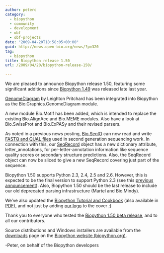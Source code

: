 ```yaml
---
author: peterc
category:
  - biopython
  - community
  - development
  - obf
  - obf-projects
date: "2009-04-20T18:58:05+00:00"
guid: http://news.open-bio.org/news/?p=320
tag:
  - biopython
title: Biopython release 1.50
url: /2009/04/20/biopython-release-150/

---
```

We are pleased to announce Biopython release 1.50, featuring some significant additions since [Biopython 1.49](http://news.open-bio.org/news/2008/09/biopython-release-148/) was released late last year.

[GenomeDiagram](http://bioinf.scri.ac.uk/lp/programs.php#genomediagram) by Leighton Pritchard has been integrated into Biopython as the Bio.Graphics.GenomeDiagram module.

A new module Bio.Motif has been added, which is intended to replace the existing Bio.AlignAce and Bio.MEME modules. Also have a look at Bio.SwissProt and Bio.ExPASy and their revised parsers.

As noted in a previous news posting, [Bio.SeqIO](http://biopython.org/wiki/SeqIO) can now read and write [FASTQ and QUAL files](http://news.open-bio.org/news/2009/03/biopython-next-gen-sequencing/) used in second generation sequencing work. In connection with this, our [SeqRecord](http://biopython.org/wiki/SeqRecord) object has a new dictionary attribute, letter\_annotations, for per-letter-annotation information like sequence quality scores or secondary structure predictions. Also, the SeqRecord object can now be sliced to give a new SeqRecord covering just part of the sequence.

Biopython 1.50 supports Python 2.3, 2.4, 2.5 and 2.6. However, this is expected to be the final version to support Python 2.3 (see this [previous announcement](http://news.open-bio.org/news/2009/04/2008/11/biopython-and-python-26-and-python-23/)). Also, Biopython 1.50 should be the last release to include our old deprecated parsing infrastructure (Martel and Bio.Mindy).

We’ve also updated the [Biopython Tutorial and Cookbook](http://biopython.org/DIST/docs/tutorial/Tutorial.html "Biopython Tutorial and Cookbook (HTML)") (also available in [PDF](http://biopython.org/DIST/docs/tutorial/Tutorial.pdf "Biopython Tutorial and Cookbook (PDF)")), and not just by adding [our logo](http://biopython.org/wiki/Logo "About the Biopython logo") to the cover ;)

Thank you to everyone who tested the [Biopython 1.50 beta release](http://news.open-bio.org/news/2009/04/biopython-150-beta-released/), and to all our contributors.

Source distributions and Windows installers are available from the [downloads](http://biopython.org/wiki/Download) page on the [Biopython website (biopython.org)](http://biopython.org/).

-Peter, on behalf of the Biopython developers
